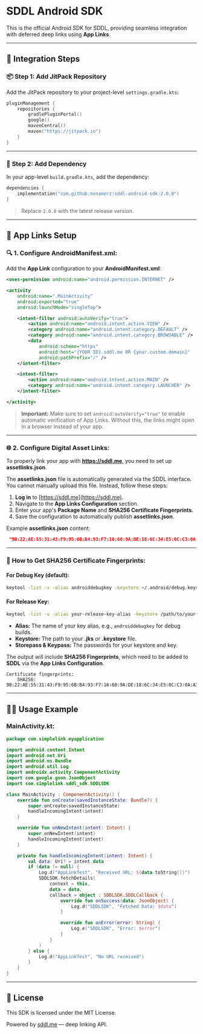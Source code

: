 # SDDL Android SDK

This is the official Android SDK for SDDL, providing seamless integration with deferred deep links using **App Links**.

---

## 🚀 **Integration Steps**

### 📦 **Step 1: Add JitPack Repository**
Add the JitPack repository to your project-level `settings.gradle.kts`:

```kotlin
pluginManagement {
    repositories {
        gradlePluginPortal()
        google()
        mavenCentral()
        maven("https://jitpack.io")
    }
}
```

---

### 🔗 **Step 2: Add Dependency**
In your app-level `build.gradle.kts`, add the dependency:

```kotlin
dependencies {
    implementation("com.github.nonanerz:sddl-android-sdk:2.0.0")
}
```

> Replace `2.0.0` with the latest release version.

---

## 📲 **App Links Setup**

### 🔍 **1. Configure AndroidManifest.xml:**
Add the **App Link** configuration to your **AndroidManifest.xml**:

```xml
<uses-permission android:name="android.permission.INTERNET" />

<activity
    android:name=".MainActivity"
    android:exported="true"
    android:launchMode="singleTop">

    <intent-filter android:autoVerify="true">
        <action android:name="android.intent.action.VIEW" />
        <category android:name="android.intent.category.DEFAULT" />
        <category android:name="android.intent.category.BROWSABLE" />
        <data
            android:scheme="https"
            android:host="{YOUR ID}.sddl.me OR {your.custom.domain}"
            android:pathPrefix="/" />
    </intent-filter>

    <intent-filter>
        <action android:name="android.intent.action.MAIN" />
        <category android:name="android.intent.category.LAUNCHER" />
    </intent-filter>

</activity>
```

> **Important:** Make sure to set `android:autoVerify="true"` to enable automatic verification of App Links. Without this, the links might open in a browser instead of your app.

---

### 🌐 **2. Configure Digital Asset Links:**

To properly link your app with **https://sddl.me**, you need to set up **assetlinks.json**.

The **assetlinks.json** file is automatically generated via the SDDL interface. You cannot manually upload this file. Instead, follow these steps:

1. **Log in** to [https://sddl.me](https://sddl.me).
2. Navigate to the **App Links Configuration** section.
3. Enter your app's **Package Name** and **SHA256 Certificate Fingerprints**.
4. Save the configuration to automatically publish **assetlinks.json**.

Example **assetlinks.json** content:

```json
 "9B:22:AE:55:31:43:F9:95:6B:B4:93:F7:16:60:9A:DE:18:6C:34:E5:0C:C3:0A:A7:72:04:50:E6:03:84:A0:1F"
```

---

### 🔑 **How to Get SHA256 Certificate Fingerprints:**

#### **For Debug Key (default):**

```sh
keytool -list -v -alias androiddebugkey -keystore ~/.android/debug.keystore -storepass android -keypass android
```

#### **For Release Key:**

```sh
keytool -list -v -alias your-release-key-alias -keystore /path/to/your-release-key.jks
```

- **Alias:** The name of your key alias, e.g., `androiddebugkey` for debug builds.
- **Keystore:** The path to your **.jks** or **.keystore** file.
- **Storepass & Keypass:** The passwords for your keystore and key.

The output will include **SHA256 Fingerprints**, which need to be added to **SDDL** via the **App Links Configuration**.

```plaintext
Certificate fingerprints:
    SHA256: 9B:22:AE:55:31:43:F9:95:6B:B4:93:F7:16:60:9A:DE:18:6C:34:E5:0C:C3:0A:A7:72:04:50:E6:03:84:A0:1F
```

---

## 🧑‍💻 **Usage Example**

### **MainActivity.kt:**

```kotlin
package com.simplelink.myapplication

import android.content.Intent
import android.net.Uri
import android.os.Bundle
import android.util.Log
import androidx.activity.ComponentActivity
import com.google.gson.JsonObject
import com.simplelink.sddl_sdk.SDDLSDK

class MainActivity : ComponentActivity() {
    override fun onCreate(savedInstanceState: Bundle?) {
        super.onCreate(savedInstanceState)
        handleIncomingIntent(intent)
    }

    override fun onNewIntent(intent: Intent) {
        super.onNewIntent(intent)
        handleIncomingIntent(intent)
    }

    private fun handleIncomingIntent(intent: Intent) {
        val data: Uri? = intent.data
        if (data != null) {
            Log.d("AppLinkTest", "Received URL: ${data.toString()}")
            SDDLSDK.fetchDetails(
                context = this,
                data = data,
                callback = object : SDDLSDK.SDDLCallback {
                    override fun onSuccess(data: JsonObject) {
                        Log.d("SDDLSDK", "Fetched Data: $data")
                    }

                    override fun onError(error: String) {
                        Log.e("SDDLSDK", "Error: $error")
                    }
                }
            )
        } else {
            Log.d("AppLinkTest", "No URL received")
        }
    }
}
```

---

## 📄 **License**
This SDK is licensed under the MIT License.

Powered by [sddl.me](https://sddl.me) — deep linking API.
